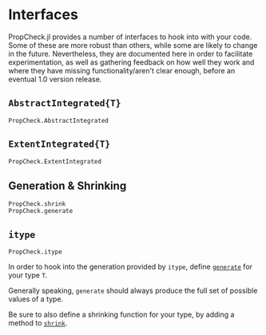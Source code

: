# Interfaces

PropCheck.jl provides a number of interfaces to hook into with your code. Some of these are more
robust than others, while some are likely to change in the future. Nevertheless, they
are documented here in order to facilitate experimentation, as well as gathering feedback
on how well they work and where they have missing functionality/aren't clear enough, before an
eventual 1.0 version release.

## `AbstractIntegrated{T}`

```@docs
PropCheck.AbstractIntegrated
```

## `ExtentIntegrated{T}`

```@docs
PropCheck.ExtentIntegrated
```

## Generation & Shrinking

```@docs
PropCheck.shrink
PropCheck.generate
```

## `itype`

```@docs
PropCheck.itype
```

In order to hook into the generation provided by `itype`, define [`generate`](@ref) for your type `T`.

Generally speaking, `generate` should always produce the full set of possible values of a type.

Be sure to also define a shrinking function for your type, by adding a method to [`shrink`](@ref).